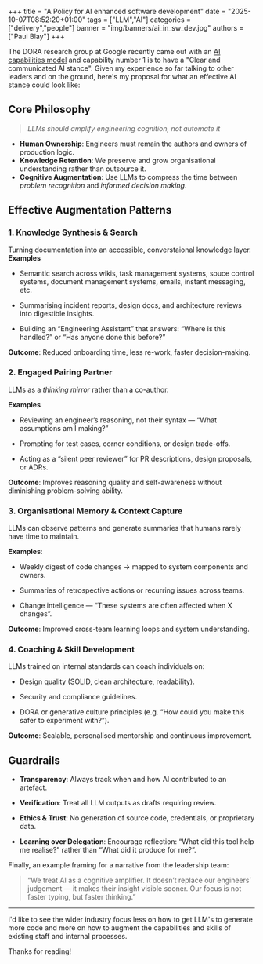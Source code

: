 +++
title = "A Policy for AI enhanced software development"
date = "2025-10-07T08:52:20+01:00"
tags = ["LLM","AI"]
categories = ["delivery","people"]
banner = "img/banners/ai_in_sw_dev.jpg"
authors = ["Paul Blay"]
+++

The DORA research group at Google recently came out with an [AI capabilities model](https://cloud.google.com/blog/products/ai-machine-learning/introducing-doras-inaugural-ai-capabilities-model) and capability number 1 is to have a "Clear and communicated AI stance".
Given my experience so far talking to other leaders and on the ground, here's my proposal for what an effective AI stance could look like:

## Core Philosophy

> _LLMs should amplify engineering cognition, not automate it_

* **Human Ownership**: Engineers must remain the authors and owners of production logic.
* **Knowledge Retention**: We preserve and grow organisational understanding rather than outsource it.
* **Cognitive Augmentation**: Use LLMs to compress the time between _problem recognition_ and _informed decision making_.

## Effective Augmentation Patterns

### 1. Knowledge Synthesis & Search
Turning documentation into an accessible, converstaional knowledge layer.
**Examples**

* Semantic search across wikis, task management systems, souce control systems, document management systems, emails, instant messaging, etc.

* Summarising incident reports, design docs, and architecture reviews into digestible insights.

* Building an “Engineering Assistant” that answers: “Where is this handled?” or “Has anyone done this before?”

**Outcome**: Reduced onboarding time, less re-work, faster decision-making.


### 2. Engaged Pairing Partner
LLMs as a _thinking mirror_ rather than a co-author.

**Examples**

* Reviewing an engineer’s reasoning, not their syntax — “What assumptions am I making?”

* Prompting for test cases, corner conditions, or design trade-offs.

* Acting as a “silent peer reviewer” for PR descriptions, design proposals, or ADRs.

**Outcome**: Improves reasoning quality and self-awareness without diminishing problem-solving ability.

### 3. Organisational Memory & Context Capture

LLMs can observe patterns and generate summaries that humans rarely have time to maintain.

**Examples**:

* Weekly digest of code changes → mapped to system components and owners.

* Summaries of retrospective actions or recurring issues across teams.

* Change intelligence — “These systems are often affected when X changes”.

**Outcome**: Improved cross-team learning loops and system understanding.

### 4. Coaching & Skill Development

LLMs trained on internal standards can coach individuals on:

* Design quality (SOLID, clean architecture, readability).

* Security and compliance guidelines.

* DORA or generative culture principles (e.g. “How could you make this safer to experiment with?”).

**Outcome**: Scalable, personalised mentorship and continuous improvement.

## Guardrails

* **Transparency**: Always track when and how AI contributed to an artefact.

* **Verification**: Treat all LLM outputs as drafts requiring review.

* **Ethics & Trust**: No generation of source code, credentials, or proprietary data.

* **Learning over Delegation**: Encourage reflection: “What did this tool help me realise?” rather than “What did it produce for me?”.

Finally, an example framing for a narrative from the leadership team:
> “We treat AI as a cognitive amplifier. It doesn’t replace our engineers’ judgement — it makes their insight visible sooner. Our focus is not faster typing, but faster thinking.”

---

I'd like to see the wider industry focus less on how to get LLM's to generate more code and more on how to augment the capabilities and skills of existing staff and internal processes.

Thanks for reading!